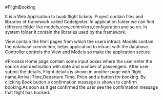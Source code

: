 #FlightBooking

It is a Web Application to book flight tickets. Project contain files and libraries of framework called CodeIgniter. In application folder we can find different folder like models,view,controllers,configuration and so on. In system folder it contain the libraries used by the framework. 

View contain the html pages from which the users intract. Models contain the database connection, helps application to intract with the database. Controller controls the View and Models so make the application secure. 

#Process
Home page contain some input boxes where the user enter the source and destination with date and number of passengers. After user submit the details, Flight details is shown in another page with flight name,Arrival Time,Departure Time, Price and a button for booking.
By clicking Book button a confirmation message is shown to confirm booking.As soon as it get confirmed the user see the confirmation message that flight has booked.
